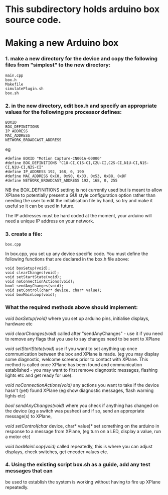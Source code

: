 # This subdirectory holds arduino box source code.

Making a new Arduino box
========================

### 1. make a new directory for the device and copy the following files from "simplest" to the new directory:

```
main.cpp
box.h
Makefile
simulatePlugin.sh
box.sh
```


### 2. in the new directory, edit box.h and specify an appropriate values for the following pre processor defines:

```
BOXID
BOX_DEFINITIONS
IP_ADDRESS
MAC_ADDRESS
NETWORK_BROADCAST_ADDRESS
```

eg

```
#define BOXID "Motion Capture-CN001A-00000"
#define BOX_DEFINITIONS "C1U-CI,C1S-CI,C2U-CI,C2S-CI,N1U-CI,N1S-CI,N2U-CI,N2S-CI"
#define IP_ADDRESS 192, 168, 0, 190
#define MAC_ADDRESS 0xC0, 0x90, 0x33, 0x53, 0xB8, 0xDF
#define NETWORK_BROADCAST_ADDRESS 192, 168, 0, 255
```

NB the BOX_DEFINITIONS setting is not currently used but is meant to allow
XPlane to potentially present a GUI style configuration option rather than
needing the user to edit the initialisation file by hand, so try and make it
useful so it can be used in future.

The IP addresses must be hard coded at the moment, your arduino will need a
unique IP address on your network.

### 3. create a file:
```
box.cpp
```

In box.cpp, you set up any device specific code.  You must define the following
functions that are declared in the box.h file above:

```
void boxSetup(void);
void clearChanges(void);
void setStartState(void);
void noConnectionActions(void);
bool sendAnyChanges(void);
void setControl(char* device, char* value);
void boxMainLoop(void);
```

### What the required methods above should implement:
*void boxSetup(void)*
		where you set up arduino pins, initialise displays, hardware etc
 
*void clearChanges(void)*
		called after "sendAnyChanges" - use it if you need to remove
		any flags that you use to say changes need to be sent to XPlane

*void setStartState(void)*
		use if you want to set anything up once communication between
		the box and XPlane is made.  (eg you may display some
		diagnostic, welcome screens prior to contact with XPlane.  This
		method is called  once XPlane has been found and communication
		established - you may want to first remove diagnostic messages,
		flashing lights etc and get ready for use).

*void noConnectionActions(void)*
	any actions you want to take if the device hasn't (yet) found XPlane
	(eg show diagnostic messages, flash warning lights etc)

*bool sendAnyChanges(void)*
	where you check if anything has changed on the device (eg a switch was
	pushed) and if so, send an appropriate message(s) to XPlane,

*void setControl(char* device, char* value)*
	 set something on the arduino in response to a message from XPlane, (eg
	turn on a LED, display a value, run a motor etc)

*void boxMainLoop(void)*
	called repeatedly, this is where you can adjust displays, check
	switches, get encoder values etc.


### 4. Using the existing script box.sh as a guide, add any test messages that can
be used to establish the system is working without having to fire up XPlane
repeatedly.



